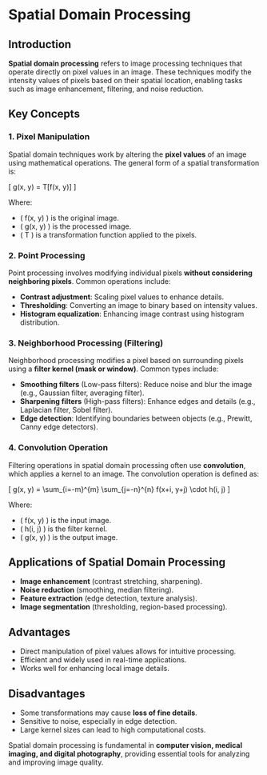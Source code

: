 # Spatial Domain Processing  

## Introduction  
**Spatial domain processing** refers to image processing techniques that operate directly on pixel values in an image. These techniques modify the intensity values of pixels based on their spatial location, enabling tasks such as image enhancement, filtering, and noise reduction.  

## Key Concepts  

### 1. Pixel Manipulation  
Spatial domain techniques work by altering the **pixel values** of an image using mathematical operations. The general form of a spatial transformation is:  

\[
g(x, y) = T[f(x, y)]
\]

Where:  
- \( f(x, y) \) is the original image.  
- \( g(x, y) \) is the processed image.  
- \( T \) is a transformation function applied to the pixels.  

### 2. Point Processing  
Point processing involves modifying individual pixels **without considering neighboring pixels**. Common operations include:  
- **Contrast adjustment**: Scaling pixel values to enhance details.  
- **Thresholding**: Converting an image to binary based on intensity values.  
- **Histogram equalization**: Enhancing image contrast using histogram distribution.  

### 3. Neighborhood Processing (Filtering)  
Neighborhood processing modifies a pixel based on surrounding pixels using a **filter kernel (mask or window)**. Common types include:  
- **Smoothing filters** (Low-pass filters): Reduce noise and blur the image (e.g., Gaussian filter, averaging filter).  
- **Sharpening filters** (High-pass filters): Enhance edges and details (e.g., Laplacian filter, Sobel filter).  
- **Edge detection**: Identifying boundaries between objects (e.g., Prewitt, Canny edge detectors).  

### 4. Convolution Operation  
Filtering operations in spatial domain processing often use **convolution**, which applies a kernel to an image. The convolution operation is defined as:  

\[
g(x, y) = \sum_{i=-m}^{m} \sum_{j=-n}^{n} f(x+i, y+j) \cdot h(i, j)
\]

Where:  
- \( f(x, y) \) is the input image.  
- \( h(i, j) \) is the filter kernel.  
- \( g(x, y) \) is the output image.  

## Applications of Spatial Domain Processing  
- **Image enhancement** (contrast stretching, sharpening).  
- **Noise reduction** (smoothing, median filtering).  
- **Feature extraction** (edge detection, texture analysis).  
- **Image segmentation** (thresholding, region-based processing).  

## Advantages  
- Direct manipulation of pixel values allows for intuitive processing.  
- Efficient and widely used in real-time applications.  
- Works well for enhancing local image details.  

## Disadvantages  
- Some transformations may cause **loss of fine details**.  
- Sensitive to noise, especially in edge detection.  
- Large kernel sizes can lead to high computational costs.  

Spatial domain processing is fundamental in **computer vision, medical imaging, and digital photography**, providing essential tools for analyzing and improving image quality.  
